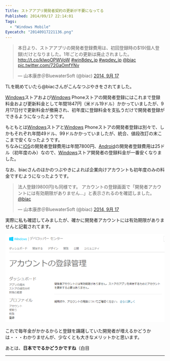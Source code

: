 ```yaml
---
Title: ストアアプリ開発者契約の更新が不要になってる
Published: 2014/09/17 22:14:01
Tags:
  - "Windows Mobile"
Eyecatch: "20140917221136.png"
---
```

<p><blockquote class="twitter-tweet" lang="ja"><p>本日より、ストアアプリの開発者登録費用は、初回登録時の$19(個人登録)だけとなりました。1年ごとの更新は廃止されました。&#10;<a href="http://t.co/klwoOPWVoW">http://t.co/klwoOPWVoW</a>&#10;<a href="https://twitter.com/hashtag/win8dev_jp?src=hash">#win8dev_jp</a> <a href="https://twitter.com/hashtag/wpdev_jp?src=hash">#wpdev_jp</a>&#10;<a href="https://twitter.com/biac">@biac</a> <a href="http://t.co/72GaOmfYNv">pic.twitter.com/72GaOmfYNv</a></p>&mdash; 山本康彦＠BluewaterSoft (@biac) <a href="https://twitter.com/biac/status/512147289293336578">2014, 9月 17</a></blockquote><script async src="//platform.twitter.com/widgets.js" charset="utf-8"></script></p>

<p>TLを眺めていたら@biacさんがこんなつぶやきをされてました。</p>

<p><a class="keyword" href="http://d.hatena.ne.jp/keyword/Windows">Windows</a>ストアおよび<a class="keyword" href="http://d.hatena.ne.jp/keyword/Windows">Windows</a> Phoneストアの開発者登録にはこれまで登録料金および更新料金として年間1847円（米ドル19ドル）かかっていましたが、9月17日付で更新料金が撤廃され、初年度に登録料金を支払うだけで開発者登録ができるようになったようです。</p>

<p>もともとは<a class="keyword" href="http://d.hatena.ne.jp/keyword/Windows">Windows</a>ストアと<a class="keyword" href="http://d.hatena.ne.jp/keyword/Windows">Windows</a> Phoneストアの開発者登録は別々で、しかもそれぞれ年間49ドル、99ドルかかっていましたが、統合、値段改訂の末ここまで安くなったようです。<br/>
ちなみに<a class="keyword" href="http://d.hatena.ne.jp/keyword/iOS">iOS</a>の開発者登録費用は年間7800円、<a class="keyword" href="http://d.hatena.ne.jp/keyword/Android">Android</a>の開発者登録費用は25ドル（初年度のみ）なので、<a class="keyword" href="http://d.hatena.ne.jp/keyword/Windows">Windows</a>ストア開発者の登録料金が一番安くなりました。</p>

<p>なお、biacさんのほかのつぶやきによれば企業向けアカウントも初年度のみの料金ですむようになったようです。</p>

<p><blockquote class="twitter-tweet" lang="ja"><p>法人登録(9800円)も同様です。&#10;アカウントの登録画面で「開発者アカウントには有効期限がありません…」と表示されるのを確認しました。&#10;<a href="https://twitter.com/biac">@biac</a></p>&mdash; 山本康彦＠BluewaterSoft (@biac) <a href="https://twitter.com/biac/status/512149127589675008">2014, 9月 17</a></blockquote><script async src="//platform.twitter.com/widgets.js" charset="utf-8"></script></p>

<p>実際に私も確認してみましたが、確かに開発者アカウントには有効期限がありませんと記載されてます。</p>

<p><span itemscope itemtype="http://schema.org/Photograph"><img src="20140917221136.png" alt="f:id:Ovis:20140917221136p:plain" title="f:id:Ovis:20140917221136p:plain" class="hatena-fotolife" itemprop="image"></span></p>


<p>これで毎年金がかかるからと登録を躊躇していた開発者が増えるかどうかは・・・わかりませんが、少なくとも大きなメリットかと思います。</p>

<p>あとは、<b>日本ででるかどうかですね</b>（白目</p>

***